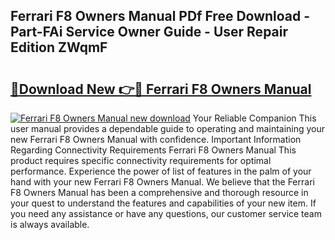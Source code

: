 ## Ferrari F8 Owners Manual PDf Free Download - Part-FAi Service Owner Guide - User Repair Edition ZWqmF

# <h2><a href="http://bc44772.oget.top/?id=Ferrari+F8+Owners+Manual">🔗Download New 👉🔴 Ferrari F8 Owners Manual</a></h2>

[![Ferrari F8 Owners Manual new download](https://i.imgur.com/5g1atiW.png)](http://bc44772.oget.top/?id=Ferrari+F8+Owners+Manual)
Your Reliable Companion This user manual provides a dependable guide to operating and maintaining your new Ferrari F8 Owners Manual with confidence. Important Information Regarding Connectivity Requirements Ferrari F8 Owners Manual This product requires specific connectivity requirements for optimal performance. Experience the power of list of features in the palm of your hand with your new Ferrari F8 Owners Manual. We believe that the Ferrari F8 Owners Manual has been a comprehensive and thorough resource in your quest to understand the features and capabilities of your new item. If you need any assistance or have any questions, our customer service team is always available.
